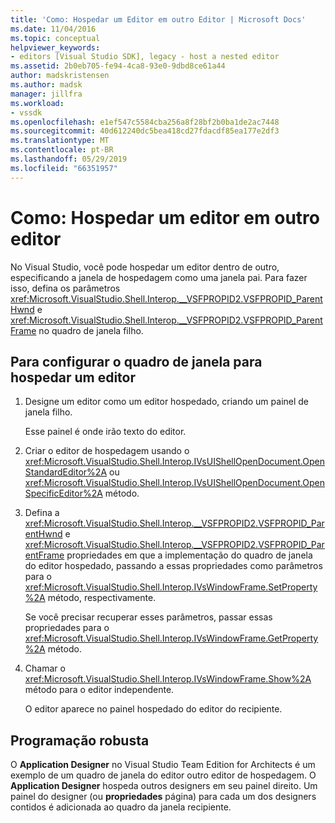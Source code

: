 ```yaml
---
title: 'Como: Hospedar um Editor em outro Editor | Microsoft Docs'
ms.date: 11/04/2016
ms.topic: conceptual
helpviewer_keywords:
- editors [Visual Studio SDK], legacy - host a nested editor
ms.assetid: 2b0eb705-fe94-4ca8-93e0-9dbd8ce61a44
author: madskristensen
ms.author: madsk
manager: jillfra
ms.workload:
- vssdk
ms.openlocfilehash: e1ef547c5584cba256a8f28bf2b0ba1de2ac7448
ms.sourcegitcommit: 40d612240dc5bea418cd27fdacdf85ea177e2df3
ms.translationtype: MT
ms.contentlocale: pt-BR
ms.lasthandoff: 05/29/2019
ms.locfileid: "66351957"
---
```

# <a name="how-to-host-an-editor-in-another-editor"></a>Como: Hospedar um editor em outro editor

No Visual Studio, você pode hospedar um editor dentro de outro, especificando a janela de hospedagem como uma janela pai. Para fazer isso, defina os parâmetros <xref:Microsoft.VisualStudio.Shell.Interop.__VSFPROPID2.VSFPROPID_ParentHwnd> e <xref:Microsoft.VisualStudio.Shell.Interop.__VSFPROPID2.VSFPROPID_ParentFrame> no quadro de janela filho.

## <a name="to-set-up-the-window-frame-to-host-an-editor"></a>Para configurar o quadro de janela para hospedar um editor

1. Designe um editor como um editor hospedado, criando um painel de janela filho.

     Esse painel é onde irão texto do editor.

2. Criar o editor de hospedagem usando o <xref:Microsoft.VisualStudio.Shell.Interop.IVsUIShellOpenDocument.OpenStandardEditor%2A> ou <xref:Microsoft.VisualStudio.Shell.Interop.IVsUIShellOpenDocument.OpenSpecificEditor%2A> método.

3. Defina a <xref:Microsoft.VisualStudio.Shell.Interop.__VSFPROPID2.VSFPROPID_ParentHwnd> e <xref:Microsoft.VisualStudio.Shell.Interop.__VSFPROPID2.VSFPROPID_ParentFrame> propriedades em que a implementação do quadro de janela do editor hospedado, passando a essas propriedades como parâmetros para o <xref:Microsoft.VisualStudio.Shell.Interop.IVsWindowFrame.SetProperty%2A> método, respectivamente.

     Se você precisar recuperar esses parâmetros, passar essas propriedades para o <xref:Microsoft.VisualStudio.Shell.Interop.IVsWindowFrame.GetProperty%2A> método.

4. Chamar o <xref:Microsoft.VisualStudio.Shell.Interop.IVsWindowFrame.Show%2A> método para o editor independente.

     O editor aparece no painel hospedado do editor do recipiente.

## <a name="robust-programming"></a>Programação robusta

O **Application Designer** no Visual Studio Team Edition for Architects é um exemplo de um quadro de janela do editor outro editor de hospedagem. O **Application Designer** hospeda outros designers em seu painel direito. Um painel do designer (ou **propriedades** página) para cada um dos designers contidos é adicionada ao quadro da janela recipiente.